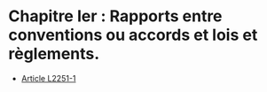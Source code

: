 # Chapitre Ier : Rapports entre conventions ou accords et lois et règlements.

* [Article L2251-1](./LEGIARTI000006901772.md)
